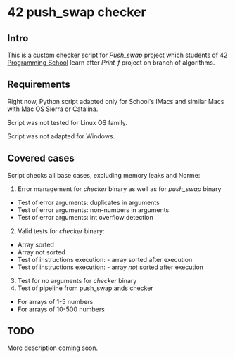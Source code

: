 # 42 push_swap checker

## Intro
This is a custom checker script for _Push_swap_ project which students of [42 Programming School](https://en.wikipedia.org/wiki/42_(school)) learn after _Print-f_ project on branch of algorithms. 

## Requirements
Right now, Python script adapted only for School's IMacs and similar Macs with Mac OS Sierra or Catalina. 

Script was not tested for Linux OS family.

Script was not adapted for Windows.

## Covered cases
Script checks all base cases, excluding memory leaks and Norme:
1. Error management for _checker_ binary as well as for _push_swap_ binary
- Test of error arguments: duplicates in arguments 
- Test of error arguments: non-numbers in arguments
- Test of error arguments: int overflow detection
2. Valid tests for _checker_ binary:
- Array sorted
- Array not sorted
- Test of instructions execution: - array sorted after execution
- Test of instructions execution: - array _not_ sorted after execution
3. Test for no arguments for _checker_ binary
4. Test of pipeline from push_swap ands checker
- For arrays of 1-5 numbers
- For arrays of 10-500 numbers

## TODO
More description coming soon.
